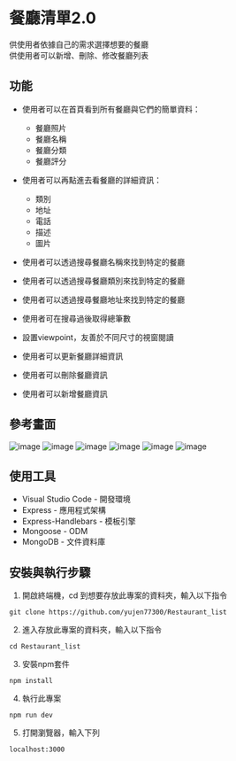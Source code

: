 # 餐廳清單2.0
供使用者依據自己的需求選擇想要的餐廳<br>
供使用者可以新增、刪除、修改餐廳列表

## 功能

+ 使用者可以在首頁看到所有餐廳與它們的簡單資料：
  - 餐廳照片
  - 餐廳名稱
  - 餐廳分類
  - 餐廳評分

+ 使用者可以再點進去看餐廳的詳細資訊：
  - 類別
  - 地址
  - 電話
  - 描述
  - 圖片

+ 使用者可以透過搜尋餐廳名稱來找到特定的餐廳
+ 使用者可以透過搜尋餐廳類別來找到特定的餐廳
+ 使用者可以透過搜尋餐廳地址來找到特定的餐廳
+ 使用者可在搜尋過後取得總筆數
+ 設置viewpoint，友善於不同尺寸的視窗閱讀
+ 使用者可以更新餐廳詳細資訊
+ 使用者可以刪除餐廳資訊
+ 使用者可以新增餐廳資訊

## 參考畫面
![image](https://user-images.githubusercontent.com/54500773/189491652-e48abdf4-1328-4eea-b783-29cac0d558b0.png)
![image](https://user-images.githubusercontent.com/54500773/187078665-0dcdfd6f-2988-43e9-86a4-40f37b929cc2.png)
![image](https://user-images.githubusercontent.com/54500773/187078689-cac47c1e-a87f-42ed-aac4-f5e6c7979bed.png)
![image](https://user-images.githubusercontent.com/54500773/187078721-0efed399-e8f2-4229-9ae1-e11113abb8de.png)
![image](https://user-images.githubusercontent.com/54500773/189491455-2f417375-55f7-455b-8f1a-85a1c9594ece.png)
![image](https://user-images.githubusercontent.com/54500773/189491502-e377ff20-b1f6-47a3-bcad-fcf673955d52.png)


## 使用工具
+ Visual Studio Code - 開發環境
+ Express - 應用程式架構
+ Express-Handlebars - 模板引擎
+ Mongoose - ODM
+ MongoDB - 文件資料庫

## 安裝與執行步驟
1. 開啟終端機，cd 到想要存放此專案的資料夾，輸入以下指令
```
git clone https://github.com/yujen77300/Restaurant_list
```
2. 進入存放此專案的資料夾，輸入以下指令
```
cd Restaurant_list
```
3. 安裝npm套件
```
npm install
```
4. 執行此專案
```
npm run dev
```
5. 打開瀏覽器，輸入下列
```
localhost:3000
```

